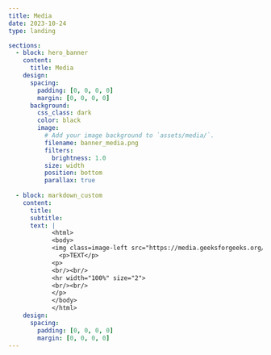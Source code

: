 ```yaml
---
title: Media
date: 2023-10-24
type: landing

sections:
  - block: hero_banner
    content:
      title: Media
    design:
      spacing:
        padding: [0, 0, 0, 0]
        margin: [0, 0, 0, 0]
      background:
        css_class: dark
        color: black
        image:
          # Add your image background to `assets/media/`.
          filename: banner_media.png
          filters:
            brightness: 1.0
          size: width
          position: bottom
          parallax: true
          
  - block: markdown_custom
    content:
      title: 
      subtitle:
      text: |
            <html>
            <body>
            <img class=image-left src="https://media.geeksforgeeks.org/wp-content/uploads/20240908110717/geekforgeek.png" alt="Flex Image" width=400px>
              <p>TEXT</p>
            <p>
            <br/><br/>
            <hr width="100%" size="2">
            <br/><br/>
            </p>
            </body>
            </html>
    design:
      spacing:
        padding: [0, 0, 0, 0]
        margin: [0, 0, 0, 0]
---
```

